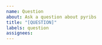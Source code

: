 ```yaml
---
name: Question
about: Ask a question about pyribs
title: "[QUESTION]"
labels: question
assignees:
---
```

